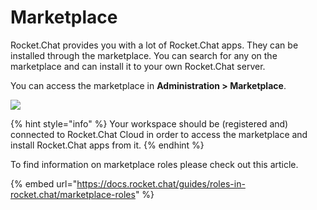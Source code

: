 # Marketplace

Rocket.Chat provides you with a lot of Rocket.Chat apps. They can be installed through the marketplace. You can search for any on the marketplace and can install it to your own Rocket.Chat server.

You can access the marketplace in **Administration &gt; Marketplace**.

![](../../../.gitbook/assets/image%20%28413%29.png)

{% hint style="info" %}
Your workspace should be \(registered and\) connected to Rocket.Chat Cloud in order to access the marketplace and install Rocket.Chat apps from it.
{% endhint %}

To find information on marketplace roles please check out this article. 

{% embed url="https://docs.rocket.chat/guides/roles-in-rocket.chat/marketplace-roles" %}



